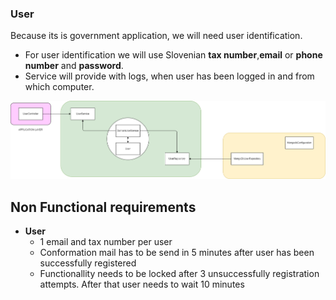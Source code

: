### User 
Because its is government application, we will need user identification.
* For user identification we will use Slovenian **tax number**,**email** or **phone number** and **password**. 
* Service will provide with logs, when user has been logged in and from which computer.

![User Diagram](https://github.com/fkrenUniversity/E-vinjete/blob/main/diagrams/User.png?raw=true)

## Non Functional requirements
* **User**
    * 1 email and tax number per user
    * Conformation mail has to be send in 5 minutes after user has been successfully registered
    * Functionallity needs to be locked after 3 unsuccessfully registration attempts. After that user needs to wait 10 minutes
